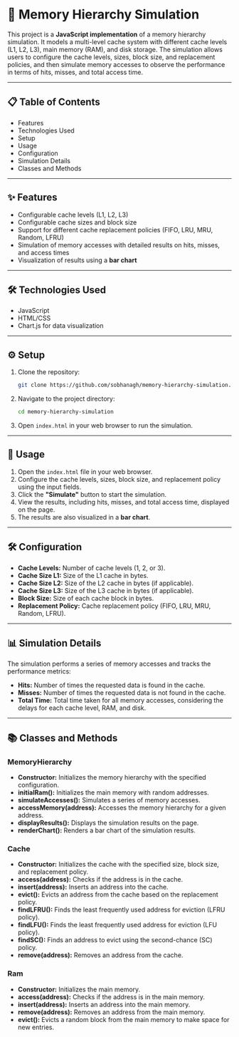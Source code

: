 # 🧠 Memory Hierarchy Simulation  

This project is a **JavaScript implementation** of a memory hierarchy simulation. It models a multi-level cache system with different cache levels (L1, L2, L3), main memory (RAM), and disk storage. The simulation allows users to configure the cache levels, sizes, block size, and replacement policies, and then simulate memory accesses to observe the performance in terms of hits, misses, and total access time.  

---

## 📋 Table of Contents  
- Features 
- Technologies Used
- Setup
- Usage
- Configuration
- Simulation Details 
- Classes and Methods 

---

## ✨ Features  
- Configurable cache levels (L1, L2, L3)  
- Configurable cache sizes and block size  
- Support for different cache replacement policies (FIFO, LRU, MRU, Random, LFRU)  
- Simulation of memory accesses with detailed results on hits, misses, and access times  
- Visualization of results using a **bar chart**  

---

## 🛠️ Technologies Used  
- JavaScript  
- HTML/CSS  
- Chart.js for data visualization  

---

## ⚙️ Setup  
1. Clone the repository:  
   ```bash
   git clone https://github.com/sobhanagh/memory-hierarchy-simulation.git

2. Navigate to the project directory:

   ```bash
   cd memory-hierarchy-simulation
   ```
3. Open `index.html` in your web browser to run the simulation.

---

## 🚀 Usage

1. Open the `index.html` file in your web browser.
2. Configure the cache levels, sizes, block size, and replacement policy using the input fields.
3. Click the **"Simulate"** button to start the simulation.
4. View the results, including hits, misses, and total access time, displayed on the page.
5. The results are also visualized in a **bar chart**.

---

## 🛠️ Configuration

* **Cache Levels:** Number of cache levels (1, 2, or 3).
* **Cache Size L1:** Size of the L1 cache in bytes.
* **Cache Size L2:** Size of the L2 cache in bytes (if applicable).
* **Cache Size L3:** Size of the L3 cache in bytes (if applicable).
* **Block Size:** Size of each cache block in bytes.
* **Replacement Policy:** Cache replacement policy (FIFO, LRU, MRU, Random, LFRU).

---

## 📊 Simulation Details

The simulation performs a series of memory accesses and tracks the performance metrics:

* **Hits:** Number of times the requested data is found in the cache.
* **Misses:** Number of times the requested data is not found in the cache.
* **Total Time:** Total time taken for all memory accesses, considering the delays for each cache level, RAM, and disk.

---

## 📚 Classes and Methods

### MemoryHierarchy

* **Constructor:** Initializes the memory hierarchy with the specified configuration.
* **initialRam():** Initializes the main memory with random addresses.
* **simulateAccesses():** Simulates a series of memory accesses.
* **accessMemory(address):** Accesses the memory hierarchy for a given address.
* **displayResults():** Displays the simulation results on the page.
* **renderChart():** Renders a bar chart of the simulation results.

### Cache

* **Constructor:** Initializes the cache with the specified size, block size, and replacement policy.
* **access(address):** Checks if the address is in the cache.
* **insert(address):** Inserts an address into the cache.
* **evict():** Evicts an address from the cache based on the replacement policy.
* **findLFRU():** Finds the least frequently used address for eviction (LFRU policy).
* **findLFU():** Finds the least frequently used address for eviction (LFU policy).
* **findSC():** Finds an address to evict using the second-chance (SC) policy.
* **remove(address):** Removes an address from the cache.

### Ram

* **Constructor:** Initializes the main memory.
* **access(address):** Checks if the address is in the main memory.
* **insert(address):** Inserts an address into the main memory.
* **remove(address):** Removes an address from the main memory.
* **evict():** Evicts a random block from the main memory to make space for new entries.

